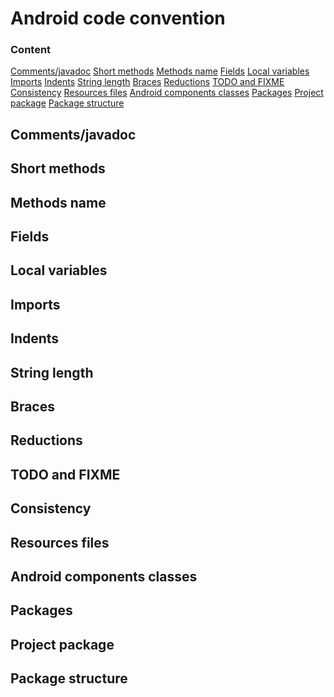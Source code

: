 # Android code convention

### Content
[Comments/javadoc](#comments_javadoc)
[Short methods](#short_methods)
[Methods name](#methods_name)
[Fields](#fields)
[Local variables](#local_variables)
[Imports](#imports)
[Indents](#indents)
[String length](#string_length)
[Braces](#braces)
[Reductions](#reductions)
[TODO and FIXME](#TODO_and_FIXME)
[Consistency](#consistency)
[Resources files](#resources_files)
[Android components classes](#android_components_classes)
[Packages](#packages)
[Project package](#project_package)
[Package structure](#package_structure)



<a name="comments_javadoc"><h2>Comments/javadoc</h2></a>

<a name="short_methods"><h2>Short methods</h2></a>

<a name="methods_name"><h2>Methods name</h2></a>

<a name="fields"><h2>Fields</h2></a>

<a name="local_variables"><h2>Local variables</h2></a>

<a name="imports"><h2>Imports</h2></a>

<a name="Indents"><h2>Indents</h2></a>

<a name="string_length"><h2>String length</h2></a>

<a name="braces"><h2>Braces</h2></a>

<a name="reductions"><h2>Reductions</h2></a>

<a name="TODO_and_FIXME"><h2>TODO and FIXME</h2></a>

<a name="consistency"><h2>Consistency</h2></a>

<a name="resources_files"><h2>Resources files</h2></a>

<a name="android_components_classes"><h2>Android components classes</h2></a>

<a name="packages"><h2>Packages</h2></a>

<a name="project_package"><h2>Project package</h2></a>

<a name="package_structure"><h2>Package structure</h2></a>




